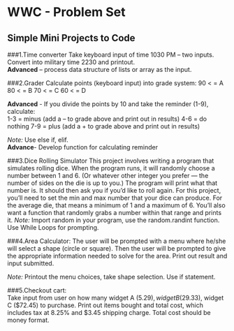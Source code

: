 # WWC - Problem Set

## Simple Mini Projects to Code

###1.Time converter
Take keyboard input of time 1030 PM – two inputs.  
Convert into military time 2230 and printout.   
**Advanced** – process data structure of lists or array as the input.

###2.Grader 
Calculate points (keyboard input) into grade system:
 90 < = A
 80 < = B
 70 < = C
 60 < = D

**Advanced** - If you divide the points by 10 and take the reminder (1-9), calculate:  
  1-3 = minus (add a – to grade above and print out in results)
  4-6 = do nothing
  7-9 = plus (add a + to grade above and print out in results)

*Note:*  Use else if, elif.  
**Advance**- Develop function for calculating reminder

###3.Dice Rolling Simulator
This project involves writing a program that simulates rolling dice. When the program runs, it will randomly choose a number between 1 and 6. (Or whatever other integer you prefer — the number of sides on the die is up to you.) The program will print what that number is. It should then ask you if you’d like to roll again. For this project, you’ll need to set the min and max number that your dice can produce. For the average die, that means a minimum of 1 and a maximum of 6. You’ll also want a function that randomly grabs a number within that range and prints it.
*Note:* Import random in your program, use the random.randint function.  Use While Loops for prompting.

###4.Area Calculator: The user will be prompted with a menu where he/she will select a shape (circle or square). Then the user will be prompted to give the appropriate information needed to solve for the area.  Print out result and input submitted.

*Note:*  Printout the menu choices, take shape selection.  Use if statement.  

###5.Checkout cart:  
Take input from user on how many widget A ($5.29), widget B ($29.33), widget C ($72.45) to purchase.  Print out items bought and total cost, which includes tax at 8.25% and $3.45 shipping charge.  Total cost should be money format.

